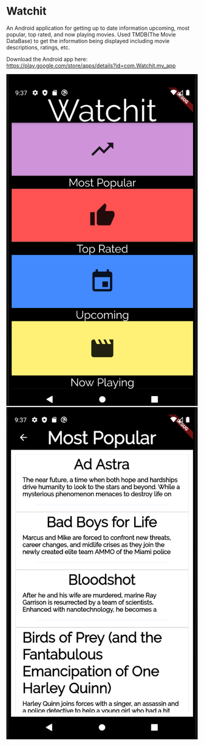 # Watchit

An Android application for getting up to date information upcoming, most popular, top rated, and now playing movies.
Used TMDB(The Movie DataBase) to get the information being displayed including movie descriptions, ratings, etc.

Download the Android app here:
https://play.google.com/store/apps/details?id=com.Watchit.my_app

![landing page](/img_/landing_page.png)
![most popular page](/img_/most_popular_page.png)



